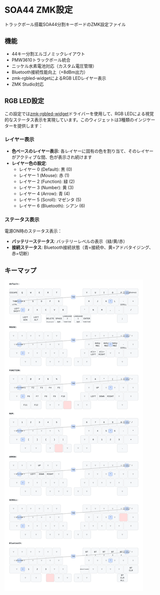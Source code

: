 # SOA44 ZMK設定

トラックボール搭載SOA44分割キーボードのZMK設定ファイル

## 機能

- 44キー分割エルゴノミックレイアウト
- PMW3610トラックボール統合
- ニッケル水素電池対応（カスタム電圧管理）
- Bluetooth接続性能向上（+8dBm出力）
- zmk-rgbled-widgetによるRGB LEDレイヤー表示
- ZMK Studio対応

## RGB LED設定

この設定では[zmk-rgbled-widget](https://github.com/gohanda11/zmk-rgbled-widget)ドライバーを使用して、RGB LEDによる視覚的なステータス表示を実現しています。このウィジェットは3種類のインジケーターを提供します：

### レイヤー表示
- **色ベースのレイヤー表示**: 各レイヤーに固有の色を割り当て、そのレイヤーがアクティブな間、色が表示され続けます
- **レイヤー色の設定**: 
  - レイヤー 0 (Default): 黒 (0)
  - レイヤー 1 (Mouse): 赤 (1)
  - レイヤー 2 (Function): 緑 (2)
  - レイヤー 3 (Number): 黄 (3)
  - レイヤー 4 (Arrow): 青 (4)
  - レイヤー 5 (Scroll): マゼンタ (5)
  - レイヤー 6 (Bluetooth): シアン (6)

### ステータス表示
電源ON時のステータス表示：
- **バッテリーステータス**: バッテリーレベルの表示（緑/黄/赤）
- **接続ステータス**: Bluetooth接続状態（青=接続中、黄=アドバタイジング、赤=切断）

## キーマップ

![キーマップ](keymap-drawer/soa44.svg)